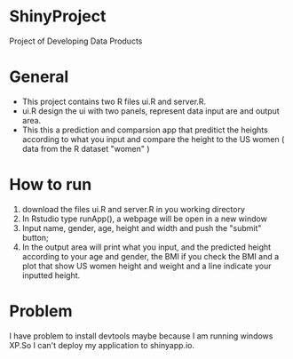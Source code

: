 # ShinyProject
Project of Developing Data Products

# General
* This project contains two R files ui.R and server.R.
* ui.R design the ui with two panels, represent data input are and output area.
* This this a prediction and comparsion app that preditict the heights according to what you input and compare the height to the US women ( data from the R dataset "women" )

# How to run
1. download the files ui.R and server.R in you working directory
2. In Rstudio type runApp(), a webpage will be open in a new window
3. Input name, gender, age, height and width and push the "submit" button;
4. In the output area will print what you input, and the predicted height according to your age and gender, the BMI if you check the BMI and a plot that show US women height and weight and a line indicate your inputted height.

# Problem
I have problem to install devtools maybe because I am running windows XP.So I can't deploy my application to shinyapp.io.

